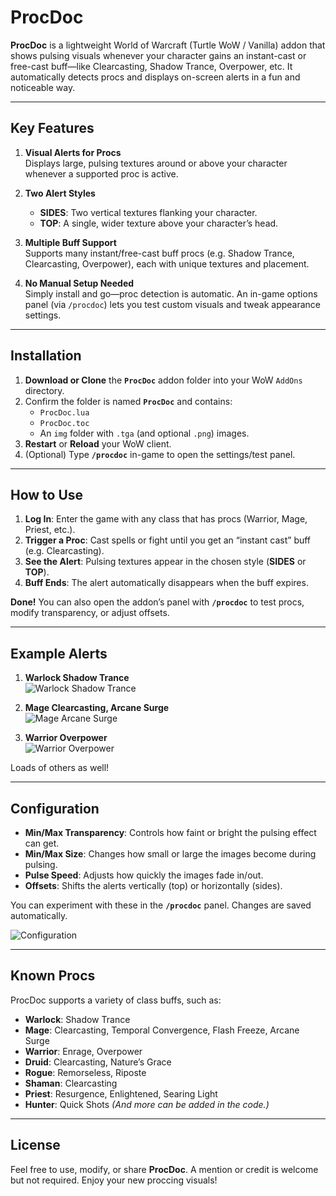 # ProcDoc

**ProcDoc** is a lightweight World of Warcraft (Turtle WoW / Vanilla) addon that shows pulsing visuals whenever your character gains an instant-cast or free-cast buff—like Clearcasting, Shadow Trance, Overpower, etc. It automatically detects procs and displays on-screen alerts in a fun and noticeable way.

---

## Key Features

1. **Visual Alerts for Procs**  
   Displays large, pulsing textures around or above your character whenever a supported proc is active.

2. **Two Alert Styles**  
   - **SIDES**: Two vertical textures flanking your character.  
   - **TOP**: A single, wider texture above your character’s head.

3. **Multiple Buff Support**  
   Supports many instant/free-cast buff procs (e.g. Shadow Trance, Clearcasting, Overpower), each with unique textures and placement.

4. **No Manual Setup Needed**  
   Simply install and go—proc detection is automatic. An in-game options panel (via `/procdoc`) lets you test custom visuals and tweak appearance settings.

---

## Installation

1. **Download or Clone** the **`ProcDoc`** addon folder into your WoW `AddOns` directory.  
2. Confirm the folder is named **`ProcDoc`** and contains:
   - `ProcDoc.lua`
   - `ProcDoc.toc`
   - An `img` folder with `.tga` (and optional `.png`) images.
3. **Restart** or **Reload** your WoW client.
4. (Optional) Type **`/procdoc`** in-game to open the settings/test panel.

---

## How to Use

1. **Log In**: Enter the game with any class that has procs (Warrior, Mage, Priest, etc.).
2. **Trigger a Proc**: Cast spells or fight until you get an “instant cast” buff (e.g. Clearcasting).
3. **See the Alert**: Pulsing textures appear in the chosen style (**SIDES** or **TOP**).
4. **Buff Ends**: The alert automatically disappears when the buff expires.

**Done!** You can also open the addon’s panel with **`/procdoc`** to test procs, modify transparency, or adjust offsets.

---

## Example Alerts

1. **Warlock Shadow Trance**  
   ![Warlock Shadow Trance](https://github.com/wsmaxcy/ProcDoc/blob/main/img/Warlock.png)

2. **Mage Clearcasting, Arcane Surge**  
   ![Mage Arcane Surge](https://github.com/wsmaxcy/ProcDoc/blob/main/img/Mage.png)

3. **Warrior Overpower**  
   ![Warrior Overpower](https://github.com/wsmaxcy/ProcDoc/blob/main/img/Warrior.png)

Loads of others as well!

---

## Configuration

- **Min/Max Transparency**: Controls how faint or bright the pulsing effect can get.
- **Min/Max Size**: Changes how small or large the images become during pulsing.
- **Pulse Speed**: Adjusts how quickly the images fade in/out.
- **Offsets**: Shifts the alerts vertically (top) or horizontally (sides).

You can experiment with these in the **`/procdoc`** panel. Changes are saved automatically.

![Configuration](https://github.com/wsmaxcy/ProcDoc/blob/main/img/Config.png)

---

## Known Procs

ProcDoc supports a variety of class buffs, such as:
- **Warlock**: Shadow Trance
- **Mage**: Clearcasting, Temporal Convergence, Flash Freeze, Arcane Surge
- **Warrior**: Enrage, Overpower
- **Druid**: Clearcasting, Nature’s Grace
- **Rogue**: Remorseless, Riposte
- **Shaman**: Clearcasting
- **Priest**: Resurgence, Enlightened, Searing Light
- **Hunter**: Quick Shots
*(And more can be added in the code.)*

---

## License

Feel free to use, modify, or share **ProcDoc**. A mention or credit is welcome but not required. Enjoy your new proccing visuals!
